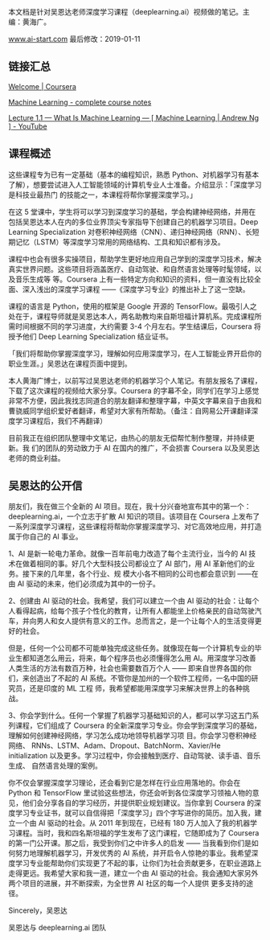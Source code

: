 本文档是针对吴恩达老师深度学习课程（deeplearning.ai）视频做的笔记。主编：黄海广。

www.ai-start.com 最后修改：2019-01-11

## 链接汇总

[Welcome | Coursera](https://www.coursera.org/learn/machine-learning/lecture/RKFpn/welcome)

[Machine Learning - complete course notes](http://www.holehouse.org/mlclass/index.html)

[Lecture 1.1 — What Is Machine Learning — [ Machine Learning | Andrew Ng ] - YouTube](https://www.youtube.com/watch?v=PPLop4L2eGk&list=PLLssT5z_DsK-h9vYZkQkYNWcItqhlRJLN&index=1)

## 课程概述

这些课程专为已有一定基础（基本的编程知识，熟悉 Python、对机器学习有基本了解），想要尝试进入人工智能领域的计算机专业人士准备。介绍显示：「深度学习是科技业最热门 的技能之一，本课程将帮你掌握深度学习。」

在这 5 堂课中，学生将可以学习到深度学习的基础，学会构建神经网络，并用在包括吴恩达本人在内的多位业界顶尖专家指导下创建自己的机器学习项目。Deep Learning Specialization 对卷积神经网络（CNN）、递归神经网络（RNN）、长短期记忆（LSTM）等深度学习常用的网络结构、工具和知识都有涉及。

课程中也会有很多实操项目，帮助学生更好地应用自己学到的深度学习技术，解决真实世界问题。这些项目将涵盖医疗、自动驾驶、和自然语言处理等时髦领域，以及音乐生成等 等。Coursera 上有一些特定方向和知识的资料，但一直没有比较全面、深入浅出的深度学习课程 ——《深度学习专业》的推出补上了这一空缺。

课程的语言是 Python，使用的框架是 Google 开源的 TensorFlow。最吸引人之处在于，课程导师就是吴恩达本人，两名助教均来自斯坦福计算机系。完成课程所需时间根据不同的学习进度，大约需要 3-4 个月左右。学生结课后，Coursera 将授予他们 Deep Learning Specialization 结业证书。

「我们将帮助你掌握深度学习，理解如何应用深度学习，在人工智能业界开启你的职业生涯。」吴恩达在课程页面中提到。

本人黄海广博士，以前写过吴恩达老师的机器学习个人笔记。有朋友报名了课程，下载了这次课程的视频给大家分享。Coursera 的字幕不全，同学们在学习上感觉非常不方便，因此我找志同道合的朋友翻译和整理字幕，中英文字幕来自于由我和曹骁威同学组织爱好者翻译，希望对大家有所帮助。（备注：自网易公开课翻译深度学习课程后，我们不再翻译）

目前我正在组织团队整理中文笔记，由热心的朋友无偿帮忙制作整理，并持续更新。我 们的团队的劳动致力于 AI 在国内的推广，不会损害 Coursera 以及吴恩达老师的商业利益。

## 吴恩达的公开信

朋友们，我在做三个全新的 AI 项目。现在，我十分兴奋地宣布其中的第一个：deeplearning.ai，一个立志于扩散 AI 知识的项目。该项目在 Coursera 上发布了一系列深度学习课程，这些课程将帮助你掌握深度学习、对它高效地应用，并打造属于你自己的 AI 事业。

1、AI 是新一轮电力革命。就像一百年前电力改造了每个主流行业，当今的 AI 技术在做着相同的事。好几个大型科技公司都设立了 AI 部门，用 AI 革新他们的业务。接下来的几年里，各个行业、规 模大小各不相同的公司也都会意识到 ——在由 AI 驱动的未来，他们必须成为其中的一份子。

2、创建由 AI 驱动的社会。我希望，我们可以建立一个由 AI 驱动的社会：让每个人看得起病，给每个孩子个性化的教育，让所有人都能坐上价格亲民的自动驾驶汽车，并向男人和女人提供有意义的工作。总而言之，是一个让每个人的生活变得更好的社会。

但是，任何一个公司都不可能单独完成这些任务。就像现在每一个计算机专业的毕业生都知道怎么用云，将来，每个程序员也必须懂得怎么用 AI。用深度学习改善人类生活的方法有数百万种，社会也需要数百万个人 —— 即来自世界各国的你们，来创造出了不起的 AI 系统。不管你是加州的一个软件工程师，一名中国的研究员，还是印度的 ML 工程 师，我希望都能用深度学习来解决世界上的各种挑战。

3、你会学到什么。任何一个掌握了机器学习基础知识的人，都可以学习这五门系列课程，它们组成了 Coursera 的全新深度学习专业。你会学到深度学习的基础，理解如何创建神经网络，学习怎么成功地领导机器学习项 目。你会学习卷积神经网络、 RNNs、LSTM、Adam、Dropout、BatchNorm、Xavier/He initialization 以及更多。学习过程中，你会接触到医疗、自动驾驶、读手语、音乐生成、 自然语言处理的案例。

你不仅会掌握深度学习理论，还会看到它是怎样在行业应用落地的。你会在 Python 和 TensorFlow 里试验这些想法，你还会听到各位深度学习领袖人物的意见，他们会分享各自的学习经历，并提供职业规划建议。当你拿到 Coursera 的深度学习专业证书，就可以自信得把「深度学习」四个字写进你的简历。加入我，建立一个由 AI 驱动的社会。从 2011 年到现在，已经有 180 万人加入了我的机器学习课程。当时，我和四名斯坦福的学生发布了这门课程，它随即成为了 Coursera 的第一门公开课。那之后，我受到你们之中许多人的启发 —— 当我看到你们是如何努力地理解机器学习，开发优秀的 AI 系统，并开启令人惊艳的事业。我希望深度学习专业能帮助你们实现更了不起的事，让你们为社会贡献更多，在职业道路上走得更远。我希望大家和我一道，建立一个由 AI 驱动的社会。我会通知大家另外两个项目的进展，并不断探索，为全世界 AI 社区的每一个人提供 更多支持的途径。

Sincerely，吴恩达

吴恩达与 deeplearning.ai 团队
